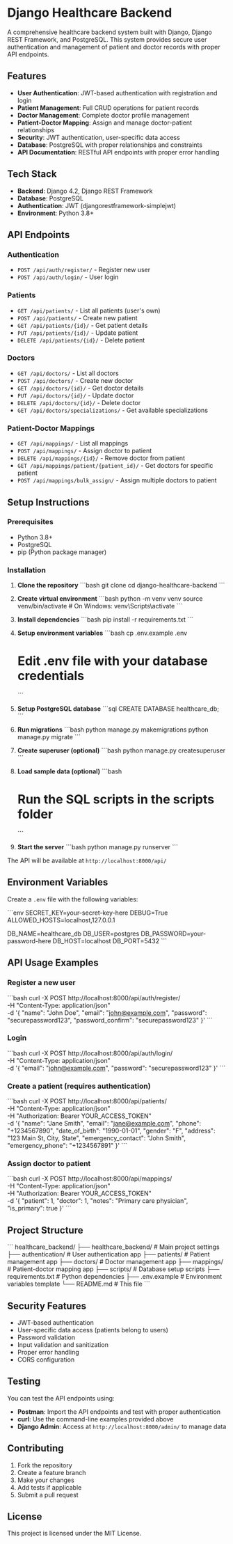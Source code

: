 # Django Healthcare Backend

A comprehensive healthcare backend system built with Django, Django REST Framework, and PostgreSQL. This system provides secure user authentication and management of patient and doctor records with proper API endpoints.

## Features

- **User Authentication**: JWT-based authentication with registration and login
- **Patient Management**: Full CRUD operations for patient records
- **Doctor Management**: Complete doctor profile management
- **Patient-Doctor Mapping**: Assign and manage doctor-patient relationships
- **Security**: JWT authentication, user-specific data access
- **Database**: PostgreSQL with proper relationships and constraints
- **API Documentation**: RESTful API endpoints with proper error handling

## Tech Stack

- **Backend**: Django 4.2, Django REST Framework
- **Database**: PostgreSQL
- **Authentication**: JWT (djangorestframework-simplejwt)
- **Environment**: Python 3.8+

## API Endpoints

### Authentication
- `POST /api/auth/register/` - Register new user
- `POST /api/auth/login/` - User login

### Patients
- `GET /api/patients/` - List all patients (user's own)
- `POST /api/patients/` - Create new patient
- `GET /api/patients/{id}/` - Get patient details
- `PUT /api/patients/{id}/` - Update patient
- `DELETE /api/patients/{id}/` - Delete patient

### Doctors
- `GET /api/doctors/` - List all doctors
- `POST /api/doctors/` - Create new doctor
- `GET /api/doctors/{id}/` - Get doctor details
- `PUT /api/doctors/{id}/` - Update doctor
- `DELETE /api/doctors/{id}/` - Delete doctor
- `GET /api/doctors/specializations/` - Get available specializations

### Patient-Doctor Mappings
- `GET /api/mappings/` - List all mappings
- `POST /api/mappings/` - Assign doctor to patient
- `DELETE /api/mappings/{id}/` - Remove doctor from patient
- `GET /api/mappings/patient/{patient_id}/` - Get doctors for specific patient
- `POST /api/mappings/bulk_assign/` - Assign multiple doctors to patient

## Setup Instructions

### Prerequisites
- Python 3.8+
- PostgreSQL
- pip (Python package manager)

### Installation

1. **Clone the repository**
   \`\`\`bash
   git clone <repository-url>
   cd django-healthcare-backend
   \`\`\`

2. **Create virtual environment**
   \`\`\`bash
   python -m venv venv
   source venv/bin/activate  # On Windows: venv\Scripts\activate
   \`\`\`

3. **Install dependencies**
   \`\`\`bash
   pip install -r requirements.txt
   \`\`\`

4. **Setup environment variables**
   \`\`\`bash
   cp .env.example .env
   # Edit .env file with your database credentials
   \`\`\`

5. **Setup PostgreSQL database**
   \`\`\`sql
   CREATE DATABASE healthcare_db;
   \`\`\`

6. **Run migrations**
   \`\`\`bash
   python manage.py makemigrations
   python manage.py migrate
   \`\`\`

7. **Create superuser (optional)**
   \`\`\`bash
   python manage.py createsuperuser
   \`\`\`

8. **Load sample data (optional)**
   \`\`\`bash
   # Run the SQL scripts in the scripts folder
   \`\`\`

9. **Start the server**
   \`\`\`bash
   python manage.py runserver
   \`\`\`

The API will be available at `http://localhost:8000/api/`

## Environment Variables

Create a `.env` file with the following variables:

\`\`\`env
SECRET_KEY=your-secret-key-here
DEBUG=True
ALLOWED_HOSTS=localhost,127.0.0.1

DB_NAME=healthcare_db
DB_USER=postgres
DB_PASSWORD=your-password-here
DB_HOST=localhost
DB_PORT=5432
\`\`\`

## API Usage Examples

### Register a new user
\`\`\`bash
curl -X POST http://localhost:8000/api/auth/register/ \
  -H "Content-Type: application/json" \
  -d '{
    "name": "John Doe",
    "email": "john@example.com",
    "password": "securepassword123",
    "password_confirm": "securepassword123"
  }'
\`\`\`

### Login
\`\`\`bash
curl -X POST http://localhost:8000/api/auth/login/ \
  -H "Content-Type: application/json" \
  -d '{
    "email": "john@example.com",
    "password": "securepassword123"
  }'
\`\`\`

### Create a patient (requires authentication)
\`\`\`bash
curl -X POST http://localhost:8000/api/patients/ \
  -H "Content-Type: application/json" \
  -H "Authorization: Bearer YOUR_ACCESS_TOKEN" \
  -d '{
    "name": "Jane Smith",
    "email": "jane@example.com",
    "phone": "+1234567890",
    "date_of_birth": "1990-01-01",
    "gender": "F",
    "address": "123 Main St, City, State",
    "emergency_contact": "John Smith",
    "emergency_phone": "+1234567891"
  }'
\`\`\`

### Assign doctor to patient
\`\`\`bash
curl -X POST http://localhost:8000/api/mappings/ \
  -H "Content-Type: application/json" \
  -H "Authorization: Bearer YOUR_ACCESS_TOKEN" \
  -d '{
    "patient": 1,
    "doctor": 1,
    "notes": "Primary care physician",
    "is_primary": true
  }'
\`\`\`

## Project Structure

\`\`\`
healthcare_backend/
├── healthcare_backend/     # Main project settings
├── authentication/         # User authentication app
├── patients/              # Patient management app
├── doctors/               # Doctor management app
├── mappings/              # Patient-doctor mapping app
├── scripts/               # Database setup scripts
├── requirements.txt       # Python dependencies
├── .env.example          # Environment variables template
└── README.md             # This file
\`\`\`

## Security Features

- JWT-based authentication
- User-specific data access (patients belong to users)
- Password validation
- Input validation and sanitization
- Proper error handling
- CORS configuration

## Testing

You can test the API endpoints using:
- **Postman**: Import the API endpoints and test with proper authentication
- **curl**: Use the command-line examples provided above
- **Django Admin**: Access at `http://localhost:8000/admin/` to manage data

## Contributing

1. Fork the repository
2. Create a feature branch
3. Make your changes
4. Add tests if applicable
5. Submit a pull request

## License

This project is licensed under the MIT License.
